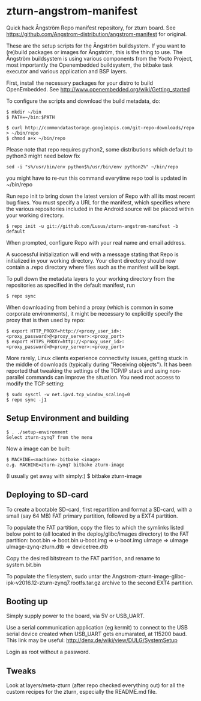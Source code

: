zturn-angstrom-manifest
=======================

Quick hack Ångström Repo manifest repository, for zturn board. See https://github.com/Angstrom-distribution/angstrom-manifest for original.

These are the setup scripts for the Ångström buildsystem. If you want to (re)build packages or images for Ångström, this is the thing to use.
The Ångström buildsystem is using various components from the Yocto Project, most importantly the Openembedded buildsystem, the bitbake task executor and various application and BSP layers.

First, install the necessary packages for your distro to build OpenEmbedded. See http://www.openembedded.org/wiki/Getting_started

To configure the scripts and download the build metadata, do:

	$ mkdir ~/bin
	$ PATH=~/bin:$PATH

	$ curl http://commondatastorage.googleapis.com/git-repo-downloads/repo > ~/bin/repo
	$ chmod a+x ~/bin/repo

Please note that repo requires python2, some distributions which default to python3 might need below fix

	sed -i "s%/usr/bin/env python$%/usr/bin/env python2%" ~/bin/repo

you might have to re-run this command everytime repo tool is updated in ~/bin/repo

Run repo init to bring down the latest version of Repo with all its most recent bug fixes. You must specify a URL for the manifest, which specifies where the various repositories included in the Android source will be placed within your working directory.

	$ repo init -u git://github.com/Lusus/zturn-angstrom-manifest -b default

When prompted, configure Repo with your real name and email address.

A successful initialization will end with a message stating that Repo is initialized in your working directory. Your client directory should now contain a .repo directory where files such as the manifest will be kept.

To pull down the metadata layers to your working directory from the repositories as specified in the default manifest, run

	$ repo sync

When downloading from behind a proxy (which is common in some corporate environments), it might be necessary to explicitly specify the proxy that is then used by repo:

	$ export HTTP_PROXY=http://<proxy_user_id>:<proxy_password>@<proxy_server>:<proxy_port>
	$ export HTTPS_PROXY=http://<proxy_user_id>:<proxy_password>@<proxy_server>:<proxy_port>

More rarely, Linux clients experience connectivity issues, getting stuck in the middle of downloads (typically during "Receiving objects"). It has been reported that tweaking the settings of the TCP/IP stack and using non-parallel commands can improve the situation. You need root access to modify the TCP setting:

	$ sudo sysctl -w net.ipv4.tcp_window_scaling=0
	$ repo sync -j1

Setup Environment and building
------------------------------
	$ . ./setup-environment
	Select zturn-zynq7 from the menu

Now a image can be built:

	$ MACHINE=<machine> bitbake <image>
	e.g. MACHINE=zturn-zynq7 bitbake zturn-image

(I usually get away with simply:)
	$ bitbake zturn-image

Deploying to SD-card
--------------------
To create a bootable SD-card, first repartition and format a SD-card, with a small (say 64 MB) FAT primary partition, followed by a EXT4 partition.

To populate the FAT partition, copy the files to which the symlinks listed below point to (all located in the deploy/glibc/images directory) to the FAT partition:
boot.bin => boot.bin
u-boot.img => u-boot.img
uImage => uImage
uImage-zynq-zturn.dtb => devicetree.dtb

Copy the desired bitstream to the FAT partition, and rename to system.bit.bin 

To populate the filesystem, sudo untar the Angstrom-zturn-image-glibc-ipk-v2016.12-zturn-zynq7.rootfs.tar.gz archive to the second EXT4 partition.

Booting up
----------
Simply supply power to the board, via 5V or USB_UART.

Use a serial communication application (eg kermit) to connect to the USB serial device created when USB_UART gets enumarated, at 115200 baud. This link may be useful: http://denx.de/wiki/view/DULG/SystemSetup

Login as root without a password.

Tweaks
------
Look at layers/meta-zturn (after repo checked everything out) for all the custom recipes for the zturn, especially the README.md file.

